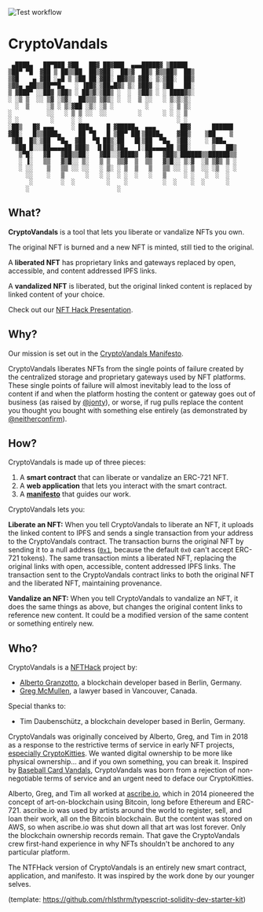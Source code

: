 ![Test workflow](https://github.com/cryptovandals/contracts/actions/workflows/node.yml/badge.svg)

# CryptoVandals

```
 ▄████▄   ██▀███ ▓██   ██▓ ██▓███  ▄▄▄█████▓ ▒█████
▒██▀ ▀█  ▓██ ▒ ██▒▒██  ██▒▓██░  ██▒▓  ██▒ ▓▒▒██▒  ██▒
▒▓█    ▄ ▓██ ░▄█ ▒ ▒██ ██░▓██░ ██▓▒▒ ▓██░ ▒░▒██░  ██▒
▒▓▓▄ ▄██▒▒██▀▀█▄   ░ ▐██▓░▒██▄█▓▒ ▒░ ▓██▓ ░ ▒██   ██░
▒ ▓███▀ ░░██▓ ▒██▒ ░ ██▒▓░▒██▒ ░  ░  ▒██▒ ░ ░ ████▓▒░
░ ░▒ ▒  ░░ ▒▓ ░▒▓░  ██▒▒▒ ▒▓▒░ ░  ░  ▒ ░░   ░ ▒░▒░▒░
  ░  ▒     ░▒ ░ ▒░▓██ ░▒░ ░▒ ░         ░      ░ ▒ ▒░
░          ░░   ░ ▒ ▒ ░░  ░░         ░      ░ ░ ░ ▒
░ ░         ░     ░ ░                           ░ ░
░██▒   █▓ ▄▄▄     ░ ███▄    █ ▓█████▄  ▄▄▄       ██▓      ██████
▓██░   █▒▒████▄     ██ ▀█   █ ▒██▀ ██▌▒████▄    ▓██▒    ▒██    ▒
 ▓██  █▒░▒██  ▀█▄  ▓██  ▀█ ██▒░██   █▌▒██  ▀█▄  ▒██░    ░ ▓██▄
  ▒██ █░░░██▄▄▄▄██ ▓██▒  ▐▌██▒░▓█▄   ▌░██▄▄▄▄██ ▒██░      ▒   ██▒
   ▒▀█░   ▓█   ▓██▒▒██░   ▓██░░▒████▓  ▓█   ▓██▒░██████▒▒██████▒▒
   ░ ▐░   ▒▒   ▓▒█░░ ▒░   ▒ ▒  ▒▒▓  ▒  ▒▒   ▓▒█░░ ▒░▓  ░▒ ▒▓▒ ▒ ░
   ░ ░░    ▒   ▒▒ ░░ ░░   ░ ▒░ ░ ▒  ▒   ▒   ▒▒ ░░ ░ ▒  ░░ ░▒  ░ ░
     ░░    ░   ▒      ░   ░ ░  ░ ░  ░   ░   ▒     ░ ░   ░  ░  ░
      ░        ░  ░         ░    ░          ░  ░    ░  ░      ░
     ░                         ░
```

## What?
**CryptoVandals** is a tool that lets you liberate or vandalize NFTs you own.

The original NFT is burned and a new NFT is minted, still tied to the original.

A **liberated NFT** has proprietary links and gateways replaced by open, accessible, and content addressed IPFS links.

A **vandalized NFT** is liberated, but the original linked content is replaced by linked content of your choice.

Check out our [NFT Hack Presentation](https://docs.google.com/presentation/d/1chZMI_m_qRZDYNlmE3ic9zPSA3U_md0vNbWYdlkBBJg/edit#slide=id.p).

## Why?
Our mission is set out in the [CryptoVandals Manifesto](https://github.com/cryptovandals/contracts/blob/main/MANIFESTO.md).

CryptoVandals liberates NFTs from the single points of failure created by the centralized storage and proprietary gateways used by NFT platforms. These single points of failure will almost inevitably lead to the loss of content if and when the platform hosting the content or gateway goes out of business (as raised by [@jonty](https://twitter.com/jonty/status/1372163423446917122)), or worse, if rug pulls replace the content you thought you bought with something else entirely (as demonstrated by [@neitherconfirm](https://twitter.com/neitherconfirm/status/1369285946198396928)).

## How?
CryptoVandals is made up of three pieces:
1. A **smart contract** that can liberate or vandalize an ERC-721 NFT.
2. A **web application** that lets you interact with the smart contract.
3. A **[manifesto](https://github.com/cryptovandals/contracts/blob/main/MANIFESTO.md)** that guides our work.

CryptoVandals lets you:

**Liberate an NFT:** When you tell CryptoVandals to liberate an NFT, it uploads the linked content to IPFS and sends a single transaction from your address to the CryptoVandals contract. The transaction burns the original NFT by sending it to a null address ([`0x1`](https://etherscan.io/address/0x0000000000000000000000000000000000000001), because the default `0x0` can't accept ERC-721 tokens). The same transaction mints a liberated NFT, replacing the original links with open, accessible, content addressed IPFS links. The transaction sent to the CryptoVandals contract links to both the original NFT and the liberated NFT, maintaining provenance.

**Vandalize an NFT:** When you tell CryptoVandals to vandalize an NFT, it does the same things as above, but changes the original content links to reference new content. It could be a modified version of the same content or something entirely new.

## Who?
CryptoVandals is a [NFTHack](https://nfthack.ethglobal.co/) project by:
* [Alberto Granzotto](https://twitter.com/vrde), a blockchain developer based in Berlin, Germany. 
* [Greg McMullen](https://twitter.com/gmcmullen), a lawyer based in Vancouver, Canada.

Special thanks to:
* Tim Daubenschütz, a blockchain developer based in Berlin, Germany.

CryptoVandals was originally conceived by Alberto, Greg, and Tim in 2018 as a response to the restrictive terms of service in early NFT projects, [especially CryptoKitties](https://medium.com/@gmcmullen/do-you-really-own-your-cryptokitties-d2731d3491a9). We wanted digital ownership to be more like physical ownership... and if you own something, you can break it. Inspired by [Baseball Card Vandals](https://baseballcardvandals.com/), CryptoVandals was born from a rejection of non-negotiable terms of service and an urgent need to deface our CryptoKitties.

Alberto, Greg, and Tim all worked at [ascribe.io](https://ascribe.io), which in 2014 pioneered the concept of art-on-blockchain using Bitcoin, long before Ethereum and ERC-721. ascribe.io was used by artists around the world to register, sell, and loan their work, all on the Bitcoin blockchain. But the content was stored on AWS, so when ascribe.io was shut down all that art was lost forever. Only the blockchain ownership records remain. That gave the CryptoVandals crew first-hand experience in why NFTs shouldn't be anchored to any particular platform. 

The NTFHack version of CryptoVandals is an entirely new smart contract, application, and manifesto. It was inspired by the work done by our younger selves.

(template: https://github.com/rhlsthrm/typescript-solidity-dev-starter-kit)
